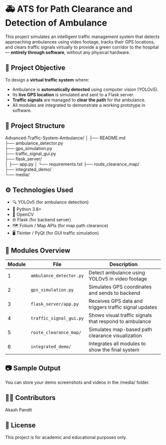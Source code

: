 # 🚑 ATS for Path Clearance and Detection of Ambulance

This project simulates an intelligent traffic management system that detects approaching ambulances using video footage, tracks their GPS locations, and clears traffic signals virtually to provide a green corridor to the hospital — **entirely through software**, without any physical hardware.

## 📌 Project Objective

To design a **virtual traffic system** where:
- Ambulance is **automatically detected** using computer vision (YOLOv5).
- Its **live GPS location** is simulated and sent to a Flask server.
- **Traffic signals** are managed to **clear the path** for the ambulance.
- All modules are integrated to demonstrate a working prototype in software.

## 🧱 Project Structure

Advanced-Traffic-System-Ambulance/
│
├── README.md                   
├── ambulance_detector.py        
├── gps_simulation.py            
├── traffic_signal_gui.py        
├── flask_server/   
│   ├── app.py
│   └── requirements.txt
├── route_clearance_map/       
├── integrated_demo/           
└── media/                      

## ⚙️ Technologies Used

- 🔍 YOLOv5 (for ambulance detection)
- 🐍 Python 3.8+
- 🧠 OpenCV
- 🌐 Flask (for backend server)
- 🗺️ Folium / Map APIs (for map path clearance)
- 🖥️ Tkinter / PyQt (for GUI traffic simulation)

## 🚦 Modules Overview

| Module | File | Description |
|--------|------|-------------|
| 1 | `ambulance_detector.py` | Detect ambulance using YOLOv5 in video footage |
| 2 | `gps_simulation.py` | Simulates GPS coordinates and sends to backend |
| 3 | `flask_server/app.py` | Receives GPS data and triggers traffic signal updates |
| 4 | `traffic_signal_gui.py` | Shows visual traffic signals that respond to ambulance |
| 5 | `route_clearance_map/` | Simulates map-based path clearance visualization |
| 6 | `integrated_demo/` | Integrates all modules to show the final system |

## 📷 Sample Output

You can store your demo screenshots and videos in the /media/ folder.


## 🙋‍♂️ Contributors

Akash Pandit

## 📜 License

This project is for academic and educational purposes only.
